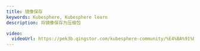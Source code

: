 ```yaml
---
title: 镜像保存
keywords: Kubesphere, Kubesphere learn
description: 将镜像保存为压缩包

video: 
  videoUrl: https://pek3b.qingstor.com/kubesphere-community/%E4%BA%91%E5%8E%9F%E7%94%9F%E5%AE%9E%E6%88%98/15%E3%80%81%E5%AE%B9%E5%99%A8%E5%8C%96-%E5%91%BD%E4%BB%A4-%E9%95%9C%E5%83%8F%E4%BF%9D%E5%AD%98.mp4
---
```

